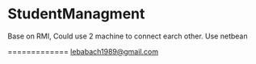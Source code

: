 # StudentManagment
Base on RMI, Could use 2 machine to connect earch other.
Use netbean

=============
lebabach1989@gmail.com
